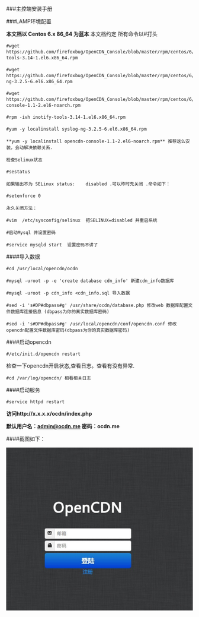 ###主控端安装手册

###LAMP环境配置

**本文档以 Centos 6.x 86_64 为蓝本** 本文档约定 所有命令以#打头

	#wget https://github.com/firefoxbug/OpenCDN_Console/blob/master/rpm/centos/6/64/inotify-tools-3.14-1.el6.x86_64.rpm
	
	#wget https://github.com/firefoxbug/OpenCDN_Console/blob/master/rpm/centos/6/64/syslog-ng-3.2.5-6.el6.x86_64.rpm

	#wget https://github.com/firefoxbug/OpenCDN_Console/blob/master/rpm/centos/6/64/opencdn-console-1.1-2.el6-noarch.rpm

	#rpm -ivh inotify-tools-3.14-1.el6.x86_64.rpm

	#yum -y localinstall syslog-ng-3.2.5-6.el6.x86_64.rpm

	**yum -y localinstall opencdn-console-1.1-2.el6-noarch.rpm** 推荐这么安装。会动解决依赖关系.

	检查Selinux状态

	#sestatus
	
	如果输出不为 SELinux status:    disabled .可以昨时先关闭 .命令如下：

	#setenforce 0

	永久关闭方法：

	#vim  /etc/sysconfig/selinux  把SELINUX=disabled 并重启系统

	#启动Mysql 并设置密码

	#service mysqld start  设置密码不讲了 

####导入数据

	#cd /usr/local/opencdn/ocdn

	#mysql -uroot -p -e 'create database cdn_info' 新建cdn_info数据库

	#mysql -uroot -p cdn_info <cdn_info.sql 导入数据

	#sed -i 's#DP#dbpass#g' /usr/share/ocdn/database.php 修改web 数据库配置文件数据库连接信息 (dbpass为你的真实数据库密码)

	#sed -i 's#DP#dbpass#g' /usr/local/opencdn/conf/opencdn.conf 修改opencdn配置文件数据库密码(dbpass为你的真实数据库密码)
####启动opencdn

	#/etc/init.d/opencdn restart

检查一下opencdn开启状态,查看日志。查看有没有异常.
	
	#cd /var/log/opencdn/ 相看相关日志


####启动服务

	#service httpd restart

**访问http://x.x.x.x/ocdn/index.php**

**默认用户名：admin@ocdn.me  密码：ocdn.me**

####截图如下：

![Alt text](img/login.png "前台login截图")

